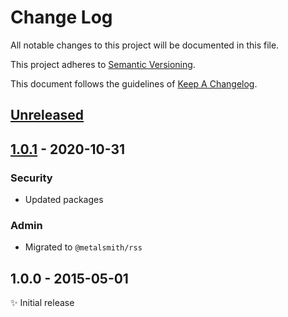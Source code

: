 # Change Log

All notable changes to this project will be documented in this file.

This project adheres to [Semantic Versioning](http://semver.org).

This document follows the guidelines of [Keep A Changelog](http://keepachangelog.com).

## [Unreleased]

## [1.0.1] - 2020-10-31

### Security

- Updated packages

### Admin

- Migrated to `@metalsmith/rss`

## 1.0.0 - 2015-05-01

:sparkles: Initial release

[unreleased]: https://github.com/metalsmith/rss/compare/v1.0.1...HEAD
[1.0.1]: https://github.com/metalsmith/rss/compare/1.0.0...v1.0.1
